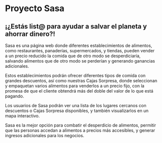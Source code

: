 # Proyecto Sasa

## ¡¿Estás list@ para ayudar a salvar el planeta y ahorrar dinero?!

Sasa es una página web donde diferentes establecimientos de alimentos, como restaurantes, panaderías, supermercados, y tiendas, pueden vender a un precio reducido la comida que de otro modo se desperdiciaría, salvando alimentos que de otro modo se perderían y generando ganancias adicionales.

Estos establecimientos podrán ofrecer diferentes tipos de comida con grandes descuentos, así como nuestras Cajas Sorpresa, donde seleccionan y empaquetan varios alimentos para venderlos a un precio fijo, con la promesa de que el cliente obtendrá más del doble del valor de lo que está pagando.

Los usuarios de Sasa podrán ver una lista de los lugares cercanos con descuentos o Cajas Sorpresa disponibles, y también visualizarlos en un mapa interactivo.

Sasa es la mejor opción para combatir el desperdicio de alimentos, permitir que las personas accedan a alimentos a precios más accesibles, y generar ingresos adicionales para los negocios.
